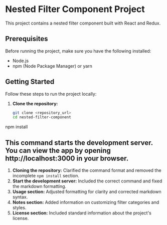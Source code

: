 # Nested Filter Component Project

This project contains a nested filter component built with React and Redux.

## Prerequisites

Before running the project, make sure you have the following installed:

- Node.js
- npm (Node Package Manager) or yarn

## Getting Started

Follow these steps to run the project locally:

1. **Clone the repository:**

   ```bash
   git clone <repository_url>
   cd nested-filter-component
   ```

npm install

## This command starts the development server. You can view the app by opening http://localhost:3000 in your browser.

1. **Cloning the repository:** Clarified the command format and removed the incomplete `npm install` section.
2. **Start the development server:** Included the correct command and fixed the markdown formatting.
3. **Usage section:** Adjusted formatting for clarity and corrected markdown syntax.
4. **Notes section:** Added information on customizing filter categories and styles.
5. **License section:** Included standard information about the project's license.

